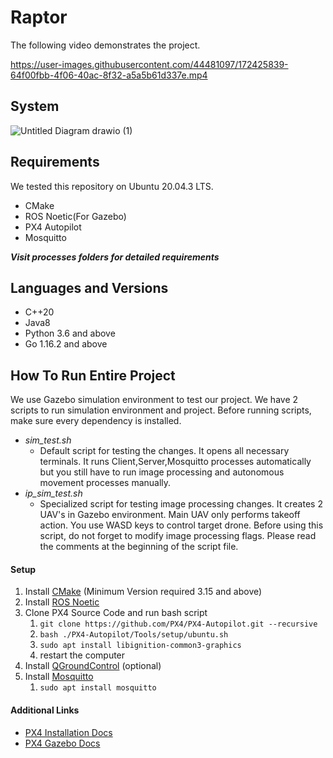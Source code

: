 # Raptor

The following video demonstrates the project.

https://user-images.githubusercontent.com/44481097/172425839-64f00fbb-4f06-40ac-8f32-a5a5b61d337e.mp4

## System

![Untitled Diagram drawio (1)](https://user-images.githubusercontent.com/44481097/172723526-022042e2-db67-4c0b-9874-2f5ff7c47aad.png)

## Requirements

We tested this repository on Ubuntu 20.04.3 LTS. 

* CMake
* ROS Noetic(For Gazebo)
* PX4 Autopilot
* Mosquitto

***Visit processes folders for detailed requirements***

## Languages and Versions

* C++20
* Java8
* Python 3.6 and above
* Go 1.16.2 and above

## How To Run Entire Project

We use Gazebo simulation environment to test our project. We have 2 scripts to run simulation environment and project. Before running scripts, make sure every dependency is installed.

* *sim_test.sh*
    * Default script for testing the changes. It opens all necessary terminals. It runs Client,Server,Mosquitto processes automatically but you still have to run image processing and autonomous movement processes manually.
* *ip_sim_test.sh*
    * Specialized script for testing image processing changes. It creates 2 UAV's in Gazebo environment. Main UAV only performs takeoff action. You use WASD keys to control target drone. Before using this script, do not forget to modify image processing flags. Please read the comments at the beginning of the script file.

#### Setup

1. Install [CMake](https://cmake.org) (Minimum Version required 3.15 and above)
1. Install [ROS Noetic](http://wiki.ros.org/noetic/Installation/Ubuntu)
2. Clone PX4 Source Code and run bash script
   1. `git clone https://github.com/PX4/PX4-Autopilot.git --recursive`
   2. `bash ./PX4-Autopilot/Tools/setup/ubuntu.sh`
   3. `sudo apt install libignition-common3-graphics`
   4. restart the computer
4. Install [QGroundControl](https://docs.qgroundcontrol.com/master/en/releases/daily_builds.html) (optional)
5. Install [Mosquitto](https://mosquitto.org)
   1. `sudo apt install mosquitto` 

#### Additional Links

* [PX4 Installation Docs](https://docs.px4.io/v1.12/en/dev_setup/dev_env_linux_ubuntu.html)
* [PX4 Gazebo Docs](https://docs.px4.io/v1.12/en/simulation/gazebo.html)
